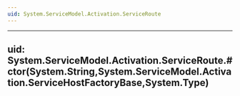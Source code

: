 ```yaml
---
uid: System.ServiceModel.Activation.ServiceRoute
---
```


---
uid: System.ServiceModel.Activation.ServiceRoute.#ctor(System.String,System.ServiceModel.Activation.ServiceHostFactoryBase,System.Type)
---
